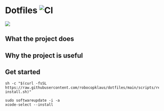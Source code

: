 # Dotfiles ![CI](https://github.com/robocopklaus/dotfiles/workflows/CI/badge.svg)
![](https://raw.githubusercontent.com/robocopklaus/dotfiles/main/screenshot.png)

## What the project does

## Why the project is useful

## Get started

```
sh -c "$(curl -fsSL https://raw.githubusercontent.com/robocopklaus/dotfiles/main/scripts/remote-install.sh)"
```

```
sudo softwareupdate -i -a
xcode-select --install
```
